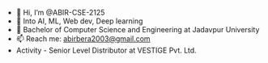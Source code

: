 - 👋 Hi, I’m @ABIR-CSE-2125
- 👀 Into AI, ML, Web dev, Deep learning
- 🌱 Bachelor of Computer Science and Engineering at Jadavpur University
- 📫 Reach me: abirbera2003@gmail.com
- Activity - Senior Level Distributor at VESTIGE Pvt. Ltd.

<!---
ABIR-CSE-2125/ABIR-CSE-2125 is a ✨ special ✨ repository because its `README.md` (this file) appears on your GitHub profile.
You can click the Preview link to take a look at your changes.
--->
